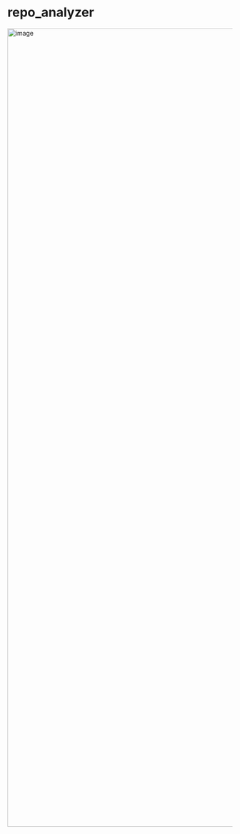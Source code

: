# repo_analyzer

<img width="1789" alt="image" src="https://github.com/user-attachments/assets/dfdce6e5-2438-4aff-a0c2-b2a7a0845fdc">
